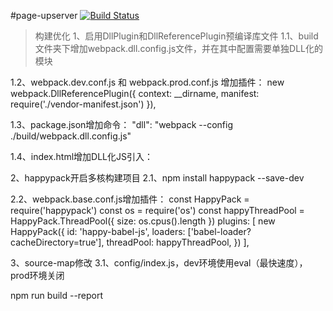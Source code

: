 #page-upserver
[![Build Status](https://travis-ci.com/cheneyweb/page-upserver.svg?branch=master)](https://travis-ci.com/cheneyweb/page-upserver)

> 构建优化
1、启用DllPlugin和DllReferencePlugin预编译库文件
1.1、build文件夹下增加webpack.dll.config.js文件，并在其中配置需要单独DLL化的模块

1.2、webpack.dev.conf.js 和 webpack.prod.conf.js 增加插件：
new webpack.DllReferencePlugin({
    context: __dirname,
    manifest: require('./vendor-manifest.json')
}),

1.3、package.json增加命令：
"dll": "webpack --config ./build/webpack.dll.config.js"

1.4、index.html增加DLL化JS引入：
<script src="/static/js/vendor.dll.js"></script>

2、happypack开启多核构建项目
2.1、npm install happypack --save-dev

2.2、webpack.base.conf.js增加插件：
const HappyPack = require('happypack')
const os = require('os')
const happyThreadPool = HappyPack.ThreadPool({ size: os.cpus().length })
plugins: [
    new HappyPack({
      id: 'happy-babel-js',
      loaders: ['babel-loader?cacheDirectory=true'],
      threadPool: happyThreadPool,
    })
  ],

3、source-map修改
3.1、config/index.js，dev环境使用eval（最快速度），prod环境关闭

npm run build --report

